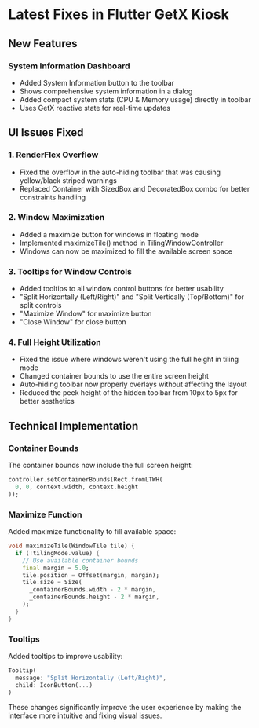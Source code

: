 # Latest Fixes in Flutter GetX Kiosk

## New Features

### System Information Dashboard
- Added System Information button to the toolbar
- Shows comprehensive system information in a dialog
- Added compact system stats (CPU & Memory usage) directly in toolbar
- Uses GetX reactive state for real-time updates

## UI Issues Fixed

### 1. RenderFlex Overflow
- Fixed the overflow in the auto-hiding toolbar that was causing yellow/black striped warnings
- Replaced Container with SizedBox and DecoratedBox combo for better constraints handling

### 2. Window Maximization
- Added a maximize button for windows in floating mode
- Implemented maximizeTile() method in TilingWindowController
- Windows can now be maximized to fill the available screen space

### 3. Tooltips for Window Controls
- Added tooltips to all window control buttons for better usability
- "Split Horizontally (Left/Right)" and "Split Vertically (Top/Bottom)" for split controls
- "Maximize Window" for maximize button
- "Close Window" for close button

### 4. Full Height Utilization
- Fixed the issue where windows weren't using the full height in tiling mode
- Changed container bounds to use the entire screen height
- Auto-hiding toolbar now properly overlays without affecting the layout
- Reduced the peek height of the hidden toolbar from 10px to 5px for better aesthetics

## Technical Implementation

### Container Bounds
The container bounds now include the full screen height:
```dart
controller.setContainerBounds(Rect.fromLTWH(
  0, 0, context.width, context.height
));
```

### Maximize Function
Added maximize functionality to fill available space:
```dart
void maximizeTile(WindowTile tile) {
  if (!tilingMode.value) {
    // Use available container bounds
    final margin = 5.0;
    tile.position = Offset(margin, margin);
    tile.size = Size(
      _containerBounds.width - 2 * margin,
      _containerBounds.height - 2 * margin,
    );
  }
}
```

### Tooltips
Added tooltips to improve usability:
```dart
Tooltip(
  message: "Split Horizontally (Left/Right)",
  child: IconButton(...)
)
```

These changes significantly improve the user experience by making the interface more intuitive and fixing visual issues.